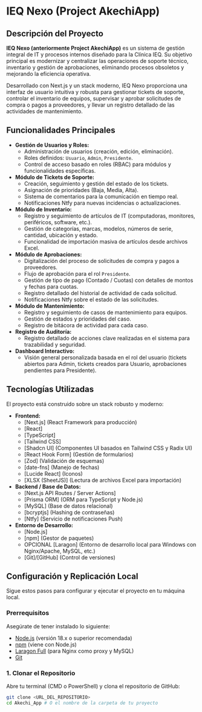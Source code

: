 # IEQ Nexo (Project AkechiApp)

## Descripción del Proyecto

**IEQ Nexo (anteriormente Project AkechiApp)** es un sistema de gestión integral de IT y procesos internos diseñado para la Clínica IEQ. Su objetivo principal es modernizar y centralizar las operaciones de soporte técnico, inventario y gestión de aprobaciones, eliminando procesos obsoletos y mejorando la eficiencia operativa.

Desarrollado con Next.js y un stack moderno, IEQ Nexo proporciona una interfaz de usuario intuitiva y robusta para gestionar tickets de soporte, controlar el inventario de equipos, supervisar y aprobar solicitudes de compra o pagos a proveedores, y llevar un registro detallado de las actividades de mantenimiento.

## Funcionalidades Principales

* **Gestión de Usuarios y Roles:**
    * Administración de usuarios (creación, edición, eliminación).
    * Roles definidos: `Usuario`, `Admin`, `Presidente`.
    * Control de acceso basado en roles (RBAC) para módulos y funcionalidades específicas.
* **Módulo de Tickets de Soporte:**
    * Creación, seguimiento y gestión del estado de los tickets.
    * Asignación de prioridades (Baja, Media, Alta).
    * Sistema de comentarios para la comunicación en tiempo real.
    * Notificaciones Ntfy para nuevas incidencias o actualizaciones.
* **Módulo de Inventario:**
    * Registro y seguimiento de artículos de IT (computadoras, monitores, periféricos, software, etc.).
    * Gestión de categorías, marcas, modelos, números de serie, cantidad, ubicación y estado.
    * Funcionalidad de importación masiva de artículos desde archivos Excel.
* **Módulo de Aprobaciones:**
    * Digitalización del proceso de solicitudes de compra y pagos a proveedores.
    * Flujo de aprobación para el rol `Presidente`.
    * Gestión de tipo de pago (Contado / Cuotas) con detalles de montos y fechas para cuotas.
    * Registro detallado del historial de actividad de cada solicitud.
    * Notificaciones Ntfy sobre el estado de las solicitudes.
* **Módulo de Mantenimiento:**
    * Registro y seguimiento de casos de mantenimiento para equipos.
    * Gestión de estados y prioridades del caso.
    * Registro de bitácora de actividad para cada caso.
* **Registro de Auditoría:**
    * Registro detallado de acciones clave realizadas en el sistema para trazabilidad y seguridad.
* **Dashboard Interactivo:**
    * Visión general personalizada basada en el rol del usuario (tickets abiertos para Admin, tickets creados para Usuario, aprobaciones pendientes para Presidente).

## Tecnologías Utilizadas

El proyecto está construido sobre un stack robusto y moderno:

* **Frontend:**
    * [Next.js] (React Framework para producción)
    * [React] 
    * [TypeScript]
    * [Tailwind CSS]
    * [Shadcn UI] (Componentes UI basados en Tailwind CSS y Radix UI)
    * [React Hook Form] (Gestión de formularios)
    * [Zod] (Validación de esquemas)
    * [date-fns] (Manejo de fechas)
    * [Lucide React] (Iconos)
    * [XLSX (SheetJS)] (Lectura de archivos Excel para importación)
* **Backend / Base de Datos:**
    * [Next.js API Routes / Server Actions]
    * [Prisma ORM] (ORM para TypeScript y Node.js)
    * [MySQL] (Base de datos relacional)
    * [bcryptjs] (Hashing de contraseñas)
    * [Ntfy] (Servicio de notificaciones Push)
* **Entorno de Desarrollo:**
    * [Node.js]
    * [npm] (Gestor de paquetes)
    * OPCIONAL [Laragon] (Entorno de desarrollo local para Windows con Nginx/Apache, MySQL, etc.)
    * [Git]/[GitHub] (Control de versiones)

## Configuración y Replicación Local

Sigue estos pasos para configurar y ejecutar el proyecto en tu máquina local.

### **Prerrequisitos**

Asegúrate de tener instalado lo siguiente:

* [Node.js](https://nodejs.org/en/download/) (versión 18.x o superior recomendada)
* [npm](https://docs.npmjs.com/cli/v9/commands/npm) (viene con Node.js)
* [Laragon Full](https://laragon.org/download/) (para Nginx como proxy y MySQL)
* [Git](https://git-scm.com/downloads)

### **1. Clonar el Repositorio**

Abre tu terminal (CMD o PowerShell) y clona el repositorio de GitHub:

```bash
git clone <URL_DEL_REPOSITORIO>
cd Akechi_App # O el nombre de la carpeta de tu proyecto
